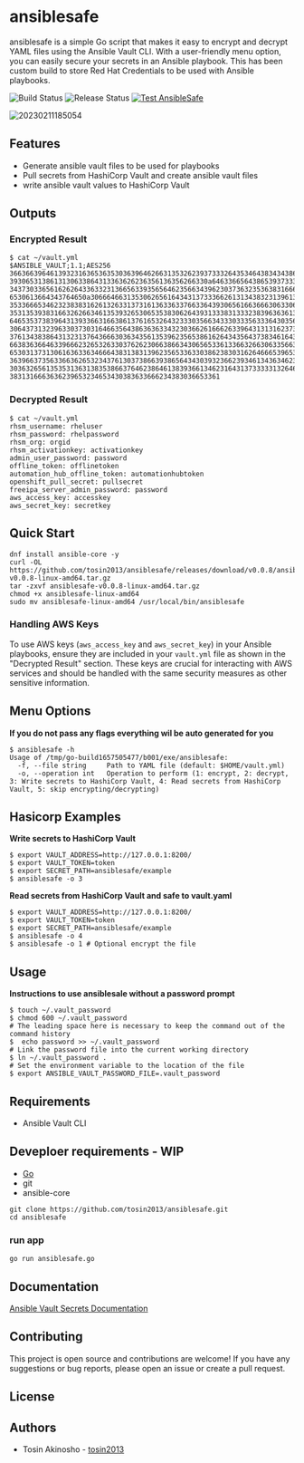 # ansiblesafe
ansiblesafe is a simple Go script that makes it easy to encrypt and decrypt YAML files using the Ansible Vault CLI. With a user-friendly menu option, you can easily secure your secrets in an Ansible playbook. This has been custom build to store Red Hat Credentials to be used with Ansible playbooks. 

![Build Status](https://github.com/tosin2013/ansiblesafe/actions/workflows/build.yml/badge.svg)
![Release Status](https://github.com/tosin2013/ansiblesafe/actions/workflows/release.yml/badge.svg)
[![Test AnsibleSafe](https://github.com/tosin2013/ansiblesafe/actions/workflows/test.yml/badge.svg)](https://github.com/tosin2013/ansiblesafe/actions/workflows/test.yml)

![20230211185054](https://i.imgur.com/gsItHDF.png)


## Features
* Generate ansible vault files to be used for playbooks 
* Pull secrets from HashiCorp Vault and create ansible vault files
* write ansible vault values to HashiCorp Vault
  
## Outputs

### Encrypted Result 
```
$ cat ~/vault.yml 
$ANSIBLE_VAULT;1.1;AES256
36636639646139323163653635303639646266313532623937333264353464383434386432643331
3930653138613130633864313363626236356136356266330a646336656438653937333434306638
34373033656162626433633231366563393565646235663439623037363235363831666433623266
6530613664343764650a306664663135306265616434313733366261313438323139613964613433
35336665346232383831626132633137316136336337663364393065616636663063306536346337
35313539383166326266346135393265306535383062643931333831333238396363613563373735
64653537383964313933663166386137616532643233303566343330333563336430356161363665
30643731323963303730316466356438636363343230366261666263396431313162373961313866
37613438386431323137643666303634356135396235653861626434356437383461643661643662
66383636646339666232653263303762623066386634306565336133663266306335663364383733
65303137313061636336346664383138313962356533633038623830316264666539653933386161
36396637356336636265323437613037386639386564343039323662393461343634623864336666
30363265613535313631383538663764623864613839366134623164313733333132646139616637
3831316663636239653234653430383633666234383036653361
```

### Decrypted Result 
```
$ cat ~/vault.yml 
rhsm_username: rheluser
rhsm_password: rhelpassword
rhsm_org: orgid
rhsm_activationkey: activationkey
admin_user_password: password
offline_token: offlinetoken
automation_hub_offline_token: automationhubtoken
openshift_pull_secret: pullsecret
freeipa_server_admin_password: password
aws_access_key: accesskey
aws_secret_key: secretkey
```

## Quick Start 
```
dnf install ansible-core -y 
curl -OL https://github.com/tosin2013/ansiblesafe/releases/download/v0.0.8/ansiblesafe-v0.0.8-linux-amd64.tar.gz
tar -zxvf ansiblesafe-v0.0.8-linux-amd64.tar.gz
chmod +x ansiblesafe-linux-amd64 
sudo mv ansiblesafe-linux-amd64 /usr/local/bin/ansiblesafe
```

### Handling AWS Keys
To use AWS keys (`aws_access_key` and `aws_secret_key`) in your Ansible playbooks, ensure they are included in your `vault.yml` file as shown in the "Decrypted Result" section. These keys are crucial for interacting with AWS services and should be handled with the same security measures as other sensitive information.

## Menu Options 
**If you do not pass any flags everything wil be auto generated for you**
```
$ ansiblesafe -h
Usage of /tmp/go-build1657505477/b001/exe/ansiblesafe:
  -f, --file string     Path to YAML file (default: $HOME/vault.yml)
  -o, --operation int   Operation to perform (1: encrypt, 2: decrypt, 3: Write secrets to HashiCorp Vault, 4: Read secrets from HashiCorp Vault, 5: skip encrypting/decrypting)
```

## Hasicorp Examples 
**Write secrets to HashiCorp Vault**
```
$ export VAULT_ADDRESS=http://127.0.0.1:8200/
$ export VAULT_TOKEN=token
$ export SECRET_PATH=ansiblesafe/example
$ ansiblesafe -o 3
```

**Read secrets from HashiCorp Vault and safe to vault.yaml**
```
$ export VAULT_ADDRESS=http://127.0.0.1:8200/
$ export VAULT_TOKEN=token
$ export SECRET_PATH=ansiblesafe/example
$ ansiblesafe -o 4
$ ansiblesafe -o 1 # Optional encrypt the file
```

## Usage
**Instructions to use ansiblesale without a password prompt**
```
$ touch ~/.vault_password
$ chmod 600 ~/.vault_password
# The leading space here is necessary to keep the command out of the command history
$  echo password >> ~/.vault_password
# Link the password file into the current working directory
$ ln ~/.vault_password .
# Set the environment variable to the location of the file
$ export ANSIBLE_VAULT_PASSWORD_FILE=.vault_password
```

## Requirements
* Ansible Vault CLI

## Deveploer requirements - WIP
* [Go](https://gist.github.com/tosin2013/d4f4420231a96aed2116efb4d6b151a0)
* git
* ansible-core
```
git clone https://github.com/tosin2013/ansiblesafe.git
cd ansiblesafe
```
### run app
``` 
go run ansiblesafe.go
```

## Documentation 
[Ansible Vault Secrets Documentation](https://dev.to/tosin2013/ansible-vault-secrets-documentation-3g1a)

## Contributing
This project is open source and contributions are welcome! If you have any suggestions or bug reports, please open an issue or create a pull request.

## License


## Authors
* Tosin Akinosho - [tosin2013](https://github.com/tosin2013)


